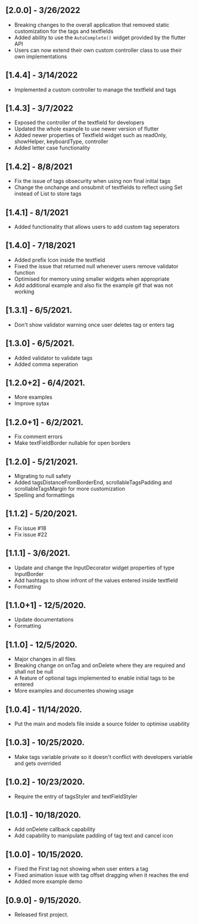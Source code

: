 ## [2.0.0] - 3/26/2022
* Breaking changes to the overall application that removed static customization for the tags and textfields
* Added ability to use the `AutoComplete()` widget provided by the flutter API
* Users can now extend their own custom controller class to use their own implementations

## [1.4.4] - 3/14/2022
* Implemented a custom controller to manage the textfield and tags

## [1.4.3] - 3/7/2022
* Exposed the controller of the textfield for developers
* Updated the whole example to use newer version of flutter
* Added newer properties of Textfield widget such as readOnly, showHelper, keyboardType, controller
* Added letter case functionality

## [1.4.2] - 8/8/2021
* Fix the issue of tags obsecurity when using non final initial tags
* Change the onchange and onsubmit of textfields to reflect using Set instead of List to store tags

## [1.4.1] - 8/1/2021
* Added functionality that allows users to add custom tag seperators

## [1.4.0] - 7/18/2021
* Added prefix Icon inside the textfield
* Fixed the issue that returned null whenever users remove validator function
* Optimised for memory using smaller widgets when appropriate
* Add additional example and also fix the example gif that was not working

## [1.3.1] - 6/5/2021.
* Don't show validator warning once user deletes tag or enters tag

## [1.3.0] - 6/5/2021.
* Added validator to validate tags
* Added comma seperation

## [1.2.0+2] - 6/4/2021.
* More examples
* Improve sytax

## [1.2.0+1] - 6/2/2021.
* Fix comment errors
* Make textFieldBorder nullable for open borders

## [1.2.0] - 5/21/2021.
* Migrating to null safety
* Added tagsDistanceFromBorderEnd, scrollableTagsPadding and scrollableTagsMargin for more customization
* Spelling and formattings

## [1.1.2] - 5/20/2021.
* Fix issue #18
* Fix issue #22

## [1.1.1] - 3/6/2021.
* Update and change the InputDecorator widget properties of type InputBorder 
* Add hashtags to show infront of the values entered inside textfield
* Formatting 

## [1.1.0+1] - 12/5/2020.
* Update documentations
* Formatting 

## [1.1.0] - 12/5/2020.
* Major changes  in all files
* Breaking change on onTag and onDelete where they are required and shall not be null
* A feature of optional tags implemented to enable initial tags to be entered
* More examples and documentes showing usage

## [1.0.4] - 11/14/2020.
* Put the main and models file inside a source folder to optimise usability

## [1.0.3] - 10/25/2020.
* Make tags variable private so it doesn't conflict with developers variable and gets overrided

## [1.0.2] - 10/23/2020.
* Require the entry of tagsStyler and textFieldStyler

## [1.0.1] - 10/18/2020.
* Add onDelete callback capability
* Add capability to manipulate padding of tag text and cancel icon

## [1.0.0] - 10/15/2020.
* Fixed the First tag not showing when user enters a tag
* Fixed animation issue with tag offset dragging when it reaches the end
* Added more example demo

## [0.9.0] - 9/15/2020.
* Released first project.
